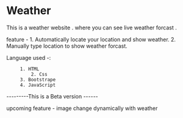 # Weather

This is a weather website . 
where you can see live weather forcast .

feature - 
	    1. Automatically locate your location and show weather. 
            2. Manually type location to show weather forcast.


Language used -:   		

	     1. HTML
             2. Css
	     3. Bootstrape
	     4. JavaScript

---------This is a Beta version ------

upcoming feature - image change dynamically with weather 
